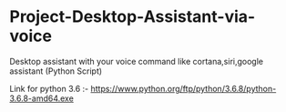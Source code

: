 # Project-Desktop-Assistant-via-voice
Desktop assistant with your voice command like cortana,siri,google assistant (Python Script)

Link for python 3.6 :- https://www.python.org/ftp/python/3.6.8/python-3.6.8-amd64.exe

